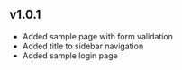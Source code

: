 ## v1.0.1

- Added sample page with form validation
- Added title to sidebar navigation
- Added sample login page